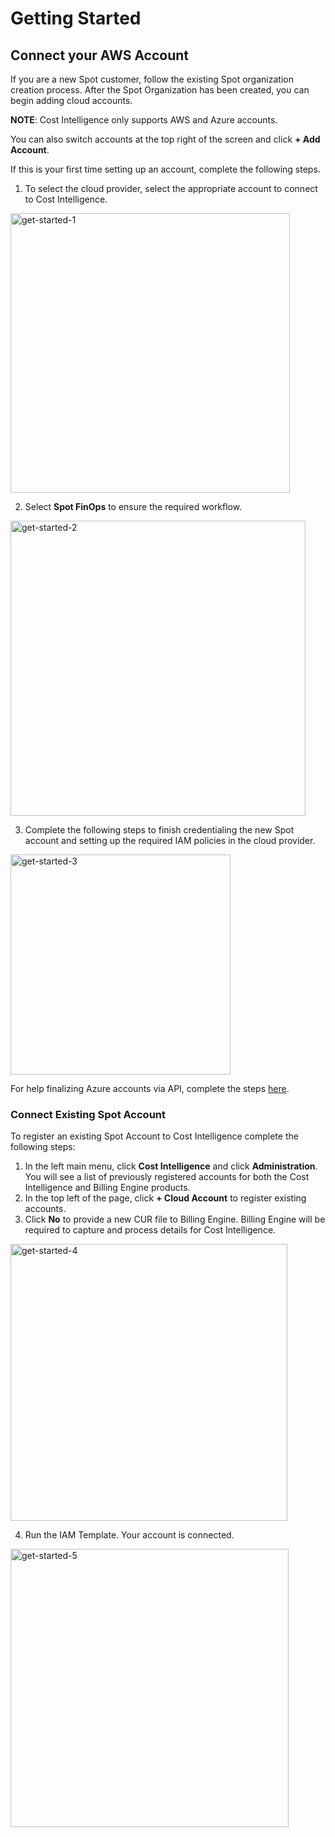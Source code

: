 # Getting Started 

## Connect your AWS Account 

If you are a new Spot customer, follow the existing Spot organization creation process. After the Spot Organization has been created, you can begin adding cloud accounts. 

**NOTE**: Cost Intelligence only supports AWS and Azure accounts.

You can also switch accounts at the top right of the screen and click **+ Add Account**. 

If this is your first time setting up an account, complete the following steps.

1. To select the cloud provider, select the appropriate account to connect to Cost Intelligence.

<img width="447" alt="get-started-1" src="https://github.com/spotinst/help/assets/106514736/292568ff-b6d4-4ba4-8673-936e630a4393">

2. Select **Spot FinOps** to ensure the required workflow. 

<img width="472" alt="get-started-2" src="https://github.com/spotinst/help/assets/106514736/5a0e4666-2441-4e66-b0c5-b17093f5fff0">

3. Complete the following steps to finish credentialing the new Spot account and setting up the required IAM policies in the cloud provider. 

<img width="352" alt="get-started-3" src="https://github.com/spotinst/help/assets/106514736/d90ea173-7069-45cf-81cf-9acaa51ed2b9">

For help finalizing Azure accounts via API, complete the steps [here](cost-intelligence/tutorials/administration/).  

### Connect Existing Spot Account 

To register an existing Spot Account to Cost Intelligence complete the following steps:  

1. In the left main menu, click **Cost Intelligence** and click **Administration**. You will see a list of previously registered accounts for both the Cost Intelligence and Billing Engine products.  
2. In the top left of the page, click **+ Cloud Account** to register existing accounts.  
3. Click **No** to provide a new CUR file to Billing Engine. Billing Engine will be required to capture and process details for Cost Intelligence.  

<img width="443" alt="get-started-4" src="https://github.com/spotinst/help/assets/106514736/7f7ebafe-bd4f-43ba-9de8-b4b5abd82c9e">

4. Run the IAM Template. Your account is connected.

<img width="445" alt="get-started-5" src="https://github.com/spotinst/help/assets/106514736/66aeb71f-c59a-45ff-9949-6d4e297e7524">


 

